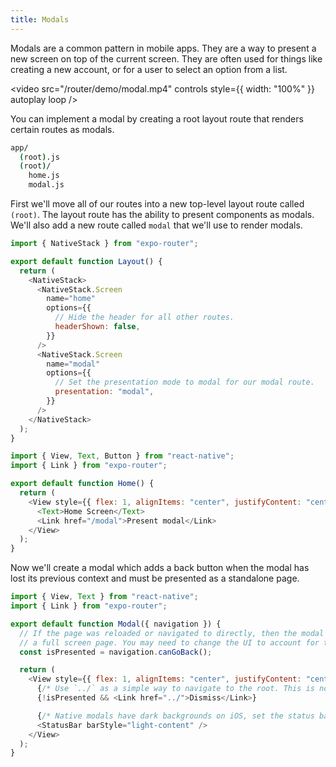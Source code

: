 ```yaml
---
title: Modals
---
```


Modals are a common pattern in mobile apps. They are a way to present a new screen on top of the current screen. They are often used for things like creating a new account, or for a user to select an option from a list.

<video src="/router/demo/modal.mp4" controls style={{ width: "100%" }} autoplay loop />

You can implement a modal by creating a root layout route that renders certain routes as modals.

```bash title="File System"
app/
  (root).js
  (root)/
    home.js
    modal.js
```

First we'll move all of our routes into a new top-level layout route called `(root)`. The layout route has the ability to present components as modals. We'll also add a new route called `modal` that we'll use to render modals.

```js title=app/(root).js
import { NativeStack } from "expo-router";

export default function Layout() {
  return (
    <NativeStack>
      <NativeStack.Screen
        name="home"
        options={{
          // Hide the header for all other routes.
          headerShown: false,
        }}
      />
      <NativeStack.Screen
        name="modal"
        options={{
          // Set the presentation mode to modal for our modal route.
          presentation: "modal",
        }}
      />
    </NativeStack>
  );
}
```

```js title=app/(root)/home.js
import { View, Text, Button } from "react-native";
import { Link } from "expo-router";

export default function Home() {
  return (
    <View style={{ flex: 1, alignItems: "center", justifyContent: "center" }}>
      <Text>Home Screen</Text>
      <Link href="/modal">Present modal</Link>
    </View>
  );
}
```

Now we'll create a modal which adds a back button when the modal has lost its previous context and must be presented as a standalone page.

```js title=app/(root)/modal.js
import { View, Text } from "react-native";
import { Link } from "expo-router";

export default function Modal({ navigation }) {
  // If the page was reloaded or navigated to directly, then the modal should be presented as
  // a full screen page. You may need to change the UI to account for this.
  const isPresented = navigation.canGoBack();

  return (
    <View style={{ flex: 1, alignItems: "center", justifyContent: "center" }}>
      {/* Use `../` as a simple way to navigate to the root. This is not analogous to "goBack". */}
      {!isPresented && <Link href="../">Dismiss</Link>}

      {/* Native modals have dark backgrounds on iOS, set the status bar to light content. */}
      <StatusBar barStyle="light-content" />
    </View>
  );
}
```
